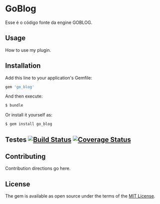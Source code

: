 # GoBlog
Esse é o código fonte da engine GOBLOG.

## Usage
How to use my plugin.

## Installation
Add this line to your application's Gemfile:

```ruby
gem 'go_blog'
```

And then execute:
```bash
$ bundle
```

Or install it yourself as:
```bash
$ gem install go_blog
```

## Testes [![Build Status](https://travis-ci.org/gorails/go_blog.svg?branch=master)](https://travis-ci.org/gorails/gorails)  [![Coverage Status](https://coveralls.io/repos/github/gorails/go_blog/badge.svg?branch=master)](https://coveralls.io/github/gorails/go_blog?branch=master)

## Contributing
Contribution directions go here.

## License
The gem is available as open source under the terms of the [MIT License](http://opensource.org/licenses/MIT).
